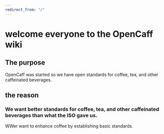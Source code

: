 ```yaml
---
redirect_from: "/"
---
```

# welcome everyone to the OpenCaff wiki
## The purpose
OpenCaff was started so we have open standards for coffee, tea, and other caffeinated beverages.
## the reason
### We want better standards for coffee, tea, and other caffeinated beverages than what the ISO gave us.
WWer want to enhance coffee by establishing basic standards.

